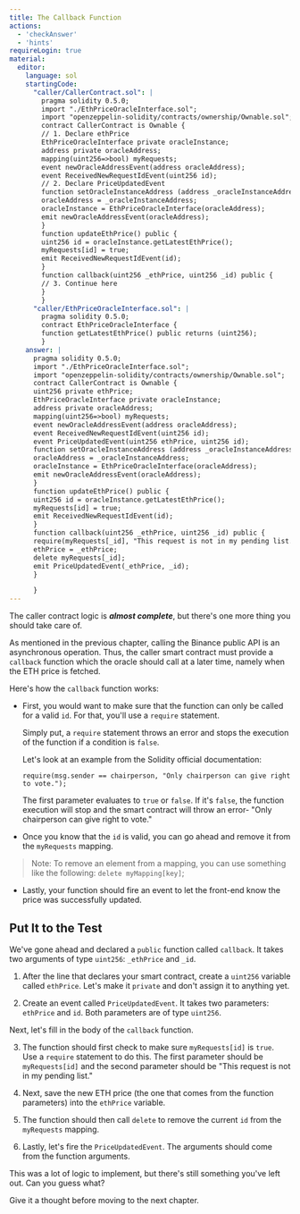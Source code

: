 ```yaml
---
title: The Callback Function
actions:
  - 'checkAnswer'
  - 'hints'
requireLogin: true
material:
  editor:
    language: sol
    startingCode:
      "caller/CallerContract.sol": |
        pragma solidity 0.5.0;
        import "./EthPriceOracleInterface.sol";
        import "openzeppelin-solidity/contracts/ownership/Ownable.sol";
        contract CallerContract is Ownable {
        // 1. Declare ethPrice
        EthPriceOracleInterface private oracleInstance;
        address private oracleAddress;
        mapping(uint256=>bool) myRequests;
        event newOracleAddressEvent(address oracleAddress);
        event ReceivedNewRequestIdEvent(uint256 id);
        // 2. Declare PriceUpdatedEvent
        function setOracleInstanceAddress (address _oracleInstanceAddress) public onlyOwner {
        oracleAddress = _oracleInstanceAddress;
        oracleInstance = EthPriceOracleInterface(oracleAddress);
        emit newOracleAddressEvent(oracleAddress);
        }
        function updateEthPrice() public {
        uint256 id = oracleInstance.getLatestEthPrice();
        myRequests[id] = true;
        emit ReceivedNewRequestIdEvent(id);
        }
        function callback(uint256 _ethPrice, uint256 _id) public {
        // 3. Continue here
        }
        }
      "caller/EthPriceOracleInterface.sol": |
        pragma solidity 0.5.0;
        contract EthPriceOracleInterface {
        function getLatestEthPrice() public returns (uint256);
        }
    answer: |
      pragma solidity 0.5.0;
      import "./EthPriceOracleInterface.sol";
      import "openzeppelin-solidity/contracts/ownership/Ownable.sol";
      contract CallerContract is Ownable {
      uint256 private ethPrice;
      EthPriceOracleInterface private oracleInstance;
      address private oracleAddress;
      mapping(uint256=>bool) myRequests;
      event newOracleAddressEvent(address oracleAddress);
      event ReceivedNewRequestIdEvent(uint256 id);
      event PriceUpdatedEvent(uint256 ethPrice, uint256 id);
      function setOracleInstanceAddress (address _oracleInstanceAddress) public onlyOwner {
      oracleAddress = _oracleInstanceAddress;
      oracleInstance = EthPriceOracleInterface(oracleAddress);
      emit newOracleAddressEvent(oracleAddress);
      }
      function updateEthPrice() public {
      uint256 id = oracleInstance.getLatestEthPrice();
      myRequests[id] = true;
      emit ReceivedNewRequestIdEvent(id);
      }
      function callback(uint256 _ethPrice, uint256 _id) public {
      require(myRequests[_id], "This request is not in my pending list.");
      ethPrice = _ethPrice;
      delete myRequests[_id];
      emit PriceUpdatedEvent(_ethPrice, _id);
      }

      }
---
```


The caller contract logic is **_almost complete_**, but there's one more thing you should take care of.

As mentioned in the previous chapter, calling the Binance public API is an asynchronous operation. Thus, the caller smart contract must provide a `callback` function which the oracle should call at a later time, namely when the ETH price is fetched.

Here's how the `callback` function works:

* First, you would want to make sure that the function can only be called for a valid `id`. For that, you'll use a `require` statement.

  Simply put, a `require` statement throws an error and stops the execution of the function if a condition is `false`.

  Let's look at an example from the Solidity official documentation:

  ```solidity
  require(msg.sender == chairperson, "Only chairperson can give right to vote.");
  ```

  The first parameter evaluates to `true` or `false`. If it's `false`, the function execution will stop and the smart contract will throw an error- "Only chairperson can give right to vote."

* Once you know that the `id` is valid, you can go ahead and remove it from the `myRequests` mapping.
> Note: To remove an element from a mapping, you can use something like the following: `delete myMapping[key]`;

* Lastly, your function should fire an event to let the front-end know the price was successfully updated.

## Put It to the Test

We've gone ahead and declared a `public` function called `callback`. It takes two arguments of type `uint256`: `_ethPrice` and `_id`.

1. After the line that declares your smart contract, create a `uint256` variable called `ethPrice`. Let's make it `private` and don't assign it to anything yet.

2. Create an event called `PriceUpdatedEvent`. It takes two parameters: `ethPrice` and `id`. Both parameters are of type `uint256`.

Next, let's fill in the body of the `callback` function.

3. The function should first check to make sure `myRequests[id]` is `true`. Use a `require` statement to do this. The first parameter should be `myRequests[id]` and the second parameter should be "This request is not in my pending list."

4. Next, save the new ETH price (the one that comes from the function parameters) into the `ethPrice` variable.

5. The function should then call `delete` to remove the current `id` from the `myRequests` mapping.

6. Lastly, let's fire the `PriceUpdatedEvent`. The arguments should come from the function arguments.

This was a lot of logic to implement, but there's still something you've left out. Can you guess what?

Give it a thought before moving to the next chapter.
